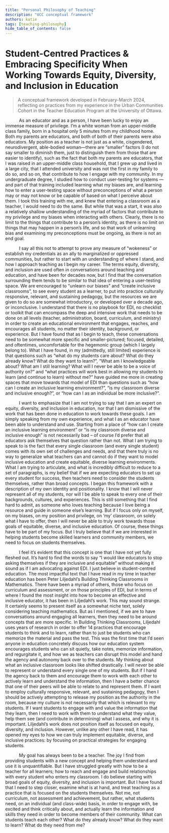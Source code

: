 ```yaml
---
title: "Personal Philosophy of Teaching"
description: "UCC conceptual framework"
authors: katie
tags: [teaching-philosophy]
hide_table_of_contents: false
--- 
```


# Student-Centred Practices & Embracing Specificity When Working Towards Equity, Diversity, and Inclusion in Education

> A conceptual framework developed in February-March 2024, reflecting on practices from my experience in the Urban Communities Cohort in  the Teacher Education Program at the University of Ottawa. <!--truncate-->

**&nbsp;** **&nbsp;** **&nbsp;** **&nbsp;** **&nbsp;** **&nbsp;** As an educator and as a person, I have been lucky to enjoy an immense measure of privilege. I’m a white woman from an upper-middle class family, born in a hospital only 5 minutes from my childhood home. Both my parents are educators, and both of both of their parents were also educators.  My position as a teacher is not just as a white, cisgendered, neurodivergent, able-bodied woman—there are “smaller” factors (I do not say smaller to diminish them, just to distinguish them from those that are easier to identify), such as the fact that both my parents are educators, that I was raised in an upper-middle class household, that I grew up and lived in a large city, that I attended university and was not the first in my family to do so, and so on, that contribute to how I engage with my community. In my undergraduate degree, I studied how to conduct user-testing for systems — and part of that training included learning what my biases are, and learning how to enter a user-testing space without preconceptions of what a person may or may not know or be capable of based on what I perceive about them. I took this training with me, and knew that entering a classroom as a teacher, I would need to do the same. But while that was a start, it was also a relatively shallow understanding of the myriad of factors that contribute to my privilege and my biases when interacting with others. Clearly, there is no limit to the things that contribute to a person’s identity, as there is no limit on things that may happen in a person’s life, and so that work of unlearning bias and examining my preconceptions must be ongoing, as there is not an end goal.

**&nbsp;** **&nbsp;** **&nbsp;** **&nbsp;** **&nbsp;** **&nbsp;** I say all this not to attempt to prove any measure of “wokeness” or establish my credentials as an ally to marginalized or oppressed communities, but rather to start with an understanding of where I stand, and how I approach teaching as I begin my career. The terms equity, diversity, and inclusion are used often in conversations around teaching and education, and have been for decades now, but I find that the conversation surrounding them tends to be similar to that idea of entering a user-testing space. We are encouraged to “unlearn our biases” and “create inclusive classrooms”, to see every student as a learner, to put into practice culturally responsive, relevant, and sustaining pedagogy, but the resources we are given to do so are somewhat introductory, or developed over a decade ago, or inconclusive. I understand that there is no playbook for EDI, no checklist or toolkit that can encompass the deep and intensive work that needs to be done on all levels (teacher, administration, board, curriculum, and ministry) in order to create an educational environment that engages, reaches, and encourages all students, no matter their identity, background, or experience. But I have found that as I begin to teach, these conversations need to be somewhat more specific and smaller-pictured; focused, detailed, and oftentimes, uncomfortable for the hegemonic group (which I largely belong to). What I have found, in my (admittedly, still limited) experience is that questions such as “what do my students care about? What do they already know? What do they want to learn?”, “What am I knowledgeable about? What am I still learning? What will I never be able to be a voice of authority on?” and “what practices will work best in allowing my students to learn (and continue to learn) without me?” have guided me more in creating spaces that move towards that model of EDI than questions such as “how can I create an inclusive learning environment?”, “is my classroom diverse and inclusive enough?”, or “how can I as an individual be more inclusive?”. 

**&nbsp;** **&nbsp;** **&nbsp;** **&nbsp;** **&nbsp;** **&nbsp;** I want to emphasize that I am not trying to say that I am an expert on equity, diversity, and inclusion in education, nor that I am dismissive of the work that has been done in education to work towards these goals. I am simply speaking from my own experience, and what I as an educator have been able to understand and use. Starting from a place of “how can I create an inclusive learning environment” or “is my classroom diverse and inclusive enough” is not necessarily bad – of course I’d prefer that all educators ask themselves that question rather than not. What I am trying to speak to is the fact that every single classroom (and every single student) comes with its own set of challenges and needs, and that there truly is no way to generalize what teachers can and cannot do if they want to model inclusive education and create equitable, diverse learning environments. What I am trying to articulate, and what is incredibly difficult to reduce to a set of paragraphs, is my belief that if we are expecting educators to set up every student for success, then teachers need to consider the students themselves, rather than broad concepts. I began this framework with a description of my own identity and positionality. I know that I will never represent all of my students, nor will I be able to speak to every one of their backgrounds, cultures, and experiences. This is still something that I find hard to admit, as someone who loves teaching because I love being a resource and guide in someone else’s learning. But if I focus only on myself, on my biases, on my position and privilege, on ‘my’ classroom, on solely what I have to offer, then I will never be able to truly work towards those goals of equitable, diverse, and inclusive education. Of course, these things have to be part of my focus. But I truly believe that if we are interested in helping students become skilled learners and community members, we need to focus on students themselves. 


**&nbsp;** **&nbsp;** **&nbsp;** **&nbsp;** **&nbsp;** **&nbsp;** I feel it’s evident that this concept is one that I have not yet fully fleshed out. It’s hard to find the words to say “I would like educators to stop asking themselves if they are inclusive and equitable” without making it sound as if I am advocating against EDI. I just believe in student-centred education. The most impactful text that I have read in my time in teacher education has been Peter Liljedahl’s Building Thinking Classrooms in Mathematics. There have been a myriad of others, those who focus on curriculum and assessment, or on those principles of EDI, but in terms of where I found the most insight into how to become an effective and inclusive educator, it has been in Liljedahl’s work. This may sound strange. It certainly seems to present itself as a somewhat niche text, solely considering teaching mathematics. But as I mentioned, if we are to have conversations around engaging all learners, then they need to be around concepts that are more specific. In Building Thinking Classrooms, Liljedahl uses years of research in order to offer 14 practices that encourage students to think and to learn, rather than to just be students who can memorize the material and pass the test. This was the first time that I’d seen anyone in education concretely discuss how our education system encourages students who can sit quietly, take notes, memorize information, and regurgitate it, and how we as teachers can disrupt this model and hand the agency and autonomy back over to the students. My thinking about what an inclusive classroom looks like shifted drastically. I will never be able to represent or understand every single one of my students. But if I hand the agency back to them and encourage them to work with each other to actively learn and understand the information, then I have a better chance that one of their peers will be able to relate to and represent them. If I want to employ culturally responsive, relevant, and sustaining pedagogy, then I should be actively attempting to release my position as the authority in the room, because my culture is not necessarily that which is relevant to my students. If I want students to engage with and value the information that they learn, then I need to work with them to understand what they value, help them see (and contribute in determining) what I assess, and why it is important. Liljedahl’s work does not position itself as focused on equity, diversity, and inclusion. However, unlike any other I have read, it has opened my eyes to how we can truly implement equitable, diverse, and inclusive practices: by focusing on practical strategies for engaging students. 

**&nbsp;** **&nbsp;** **&nbsp;** **&nbsp;** **&nbsp;** **&nbsp;** My goal has always been to be a teacher. The joy I find from providing students with a new concept and helping them understand and use it is unquantifiable. But I have struggled greatly with how to be a teacher for all learners; how to reach and engage and build relationships with every student who enters my classroom. I do believe starting with broad goals of equity, diversity, and inclusion is important. But I have found that I need to step closer, examine what is at hand, and treat teaching as a practice that is focused on the students themselves. Not me, not curriculum, not assessment and achievement, but rather,  what students need, on an individual (and class-wide) basis, in order to engage with, be excited and think critically about, and actually learn the information and skills they need in order to become members of their community. What can students teach each other? What do they already know? What do they want to learn? What do they need from me? 
